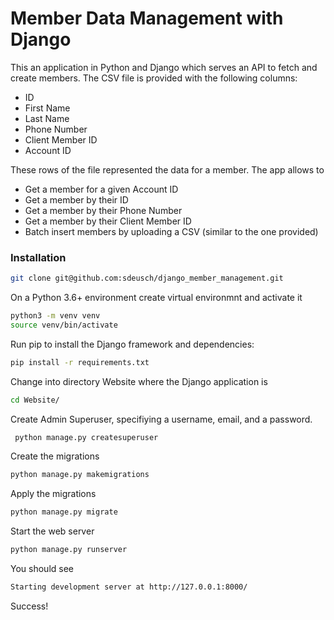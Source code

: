 
# Member Data Management with Django

This an application in Python and Django which serves an API to fetch and create members. 
The CSV file is provided with the following columns:

* ID
* First Name
* Last Name
* Phone Number
* Client Member ID
* Account ID

These rows of the file represented the data for a member.
The app allows to 
* Get a member for a given Account ID
* Get a member by their ID
* Get a member by their Phone Number
* Get a member by their Client Member ID
* Batch insert members by uploading a CSV (similar to the one provided)


### Installation
```bash
git clone git@github.com:sdeusch/django_member_management.git 
```
On a Python 3.6+ environment create virtual environmnt and activate it
```bash
python3 -m venv venv
source venv/bin/activate
```

Run pip to install the Django framework and dependencies:
```bash
pip install -r requirements.txt
```

Change into directory Website where the Django application is
```bash
cd Website/
```

Create Admin Superuser, specifiying a username, email, and a password. 
```bash
 python manage.py createsuperuser 
```

Create the migrations
```bash
python manage.py makemigrations
```

Apply the migrations
```bash
python manage.py migrate
```

Start the web server
```bash
python manage.py runserver
```

You should see 
```bash
Starting development server at http://127.0.0.1:8000/
```
Success!

